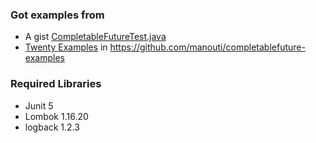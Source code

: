
### Got examples from 

* A gist [CompletableFutureTest.java](https://gist.github.com/spullara/5897605) 
* [Twenty Examples](https://mahmoudanouti.wordpress.com/2018/01/26/20-examples-of-using-javas-completablefuture/) in https://github.com/manouti/completablefuture-examples

### Required Libraries

* Junit 5
* Lombok 1.16.20
* logback 1.2.3